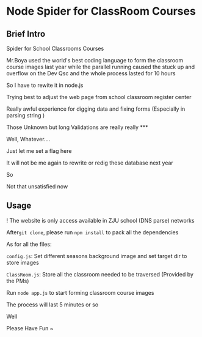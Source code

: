 # Node Spider for ClassRoom Courses

## Brief Intro

Spider for School Classrooms Courses

Mr.Boya used the world's best coding language to form the classroom course images last year while the parallel running caused the stuck up and overflow on the Dev Qsc and the whole process lasted for 10 hours

So I have to rewite it in node.js

Trying best to adjust the web page from school classroom register center 

Really awful experience for digging data and fixing forms (Especially in parsing string )

Those Unknown but long Validations are really really *** 

Well, Whatever....

Just let me set a flag here 

It will not be me again to rewrite or redig these database next year 

So 

Not that unsatisfied now

## Usage

! The website is only access available in ZJU school (DNS parse) networks

After`git clone`, please run `npm install` to pack all the dependencies

As for all the files: 

`config.js`: Set different seasons background image and set target dir to store images

`ClassRoom.js`: Store all the classroom needed to be traversed (Provided by the PMs)

Run `node app.js` to start forming classroom course images

The process will last 5 minutes or so

Well

Please Have Fun ~

